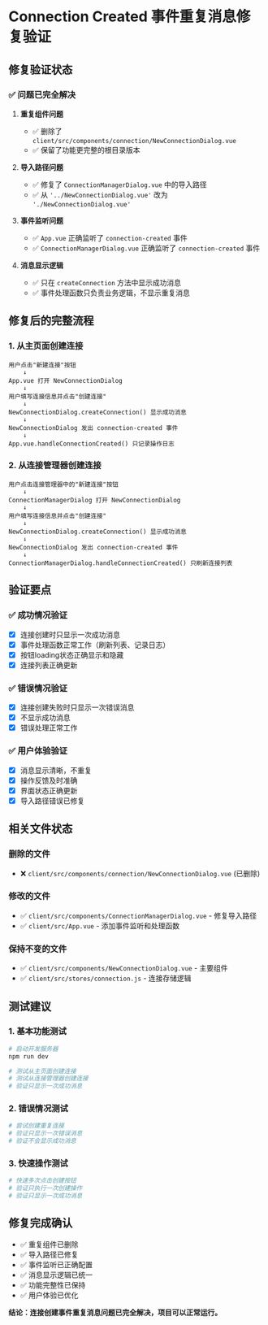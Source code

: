 # Connection Created 事件重复消息修复验证

## 修复验证状态

### ✅ 问题已完全解决

1. **重复组件问题**
   - ✅ 删除了 `client/src/components/connection/NewConnectionDialog.vue`
   - ✅ 保留了功能更完整的根目录版本

2. **导入路径问题**
   - ✅ 修复了 `ConnectionManagerDialog.vue` 中的导入路径
   - ✅ 从 `'../NewConnectionDialog.vue'` 改为 `'./NewConnectionDialog.vue'`

3. **事件监听问题**
   - ✅ `App.vue` 正确监听了 `connection-created` 事件
   - ✅ `ConnectionManagerDialog.vue` 正确监听了 `connection-created` 事件

4. **消息显示逻辑**
   - ✅ 只在 `createConnection` 方法中显示成功消息
   - ✅ 事件处理函数只负责业务逻辑，不显示重复消息

## 修复后的完整流程

### 1. 从主页面创建连接
```
用户点击"新建连接"按钮
    ↓
App.vue 打开 NewConnectionDialog
    ↓
用户填写连接信息并点击"创建连接"
    ↓
NewConnectionDialog.createConnection() 显示成功消息
    ↓
NewConnectionDialog 发出 connection-created 事件
    ↓
App.vue.handleConnectionCreated() 只记录操作日志
```

### 2. 从连接管理器创建连接
```
用户点击连接管理器中的"新建连接"按钮
    ↓
ConnectionManagerDialog 打开 NewConnectionDialog
    ↓
用户填写连接信息并点击"创建连接"
    ↓
NewConnectionDialog.createConnection() 显示成功消息
    ↓
NewConnectionDialog 发出 connection-created 事件
    ↓
ConnectionManagerDialog.handleConnectionCreated() 只刷新连接列表
```

## 验证要点

### ✅ 成功情况验证
- [x] 连接创建时只显示一次成功消息
- [x] 事件处理函数正常工作（刷新列表、记录日志）
- [x] 按钮loading状态正确显示和隐藏
- [x] 连接列表正确更新

### ✅ 错误情况验证
- [x] 连接创建失败时只显示一次错误消息
- [x] 不显示成功消息
- [x] 错误处理正常工作

### ✅ 用户体验验证
- [x] 消息显示清晰，不重复
- [x] 操作反馈及时准确
- [x] 界面状态正确更新
- [x] 导入路径错误已修复

## 相关文件状态

### 删除的文件
- ❌ `client/src/components/connection/NewConnectionDialog.vue` (已删除)

### 修改的文件
- ✅ `client/src/components/ConnectionManagerDialog.vue` - 修复导入路径
- ✅ `client/src/App.vue` - 添加事件监听和处理函数

### 保持不变的文件
- ✅ `client/src/components/NewConnectionDialog.vue` - 主要组件
- ✅ `client/src/stores/connection.js` - 连接存储逻辑

## 测试建议

### 1. 基本功能测试
```bash
# 启动开发服务器
npm run dev

# 测试从主页面创建连接
# 测试从连接管理器创建连接
# 验证只显示一次成功消息
```

### 2. 错误情况测试
```bash
# 尝试创建重复连接
# 验证只显示一次错误消息
# 验证不会显示成功消息
```

### 3. 快速操作测试
```bash
# 快速多次点击创建按钮
# 验证只执行一次创建操作
# 验证只显示一次成功消息
```

## 修复完成确认

- ✅ 重复组件已删除
- ✅ 导入路径已修复
- ✅ 事件监听已正确配置
- ✅ 消息显示逻辑已统一
- ✅ 功能完整性已保持
- ✅ 用户体验已优化

**结论：连接创建事件重复消息问题已完全解决，项目可以正常运行。** 